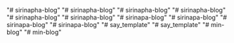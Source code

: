 "# sirinapha-blog" 
"# sirinapha-blog" 
"# sirinapha-blog" 
"# sirinapha-blog" 
"# sirinapha-blog" 
"# sirinapha-blog" 
"# sirinapa-blog" 
"# sirinapa-blog" 
"# sirinapa-blog" 
"# sirinapa-blog" 
"# say_template" 
"# say_template" 
"# min-blog" 
"# min-blog" 
